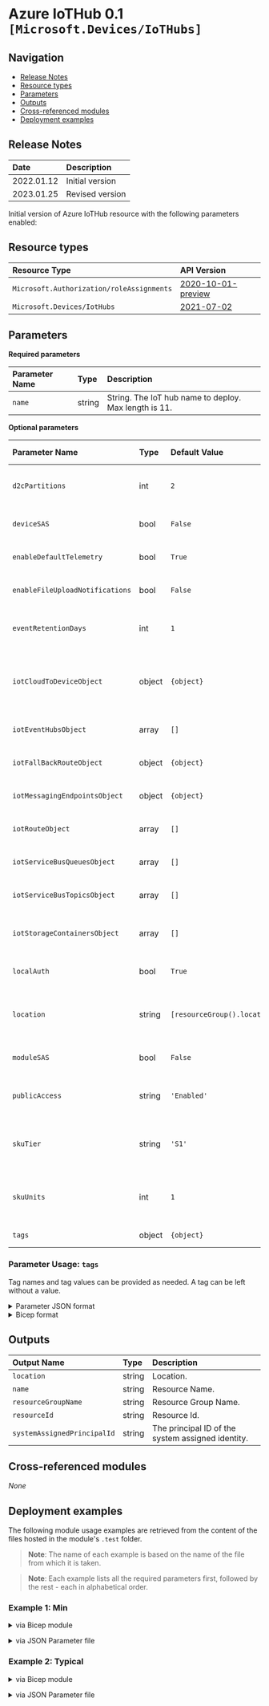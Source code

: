 # Azure IoTHub 0.1 `[Microsoft.Devices/IoTHubs]`

## Navigation

- [Release Notes](#Release-Notes)
- [Resource types](#Resource-types)
- [Parameters](#Parameters)
- [Outputs](#Outputs)
- [Cross-referenced modules](#Cross-referenced-modules)
- [Deployment examples](#Deployment-examples)

## Release Notes

| Date | Description |
| :-- | :-- |
| 2022.01.12 | Initial version |
| 2023.01.25 | Revised version |

Initial version of Azure IoTHub resource with the following parameters enabled:

## Resource types

| Resource Type | API Version |
| :-- | :-- |
| `Microsoft.Authorization/roleAssignments` | [2020-10-01-preview](https://docs.microsoft.com/en-us/azure/templates/Microsoft.Authorization/2020-10-01-preview/roleAssignments) |
| `Microsoft.Devices/IotHubs` | [2021-07-02](https://docs.microsoft.com/en-us/azure/templates/Microsoft.Devices/2021-07-02/IotHubs) |

## Parameters

**Required parameters**

| Parameter Name | Type | Description |
| :-- | :-- | :-- |
| `name` | string | String. The IoT hub name to deploy. Max length is 11. |

**Optional parameters**

| Parameter Name | Type | Default Value | Allowed Values | Description |
| :-- | :-- | :-- | :-- | :-- |
| `d2cPartitions` | int | `2` |  | Integer. Partition count used for the event stream. Value between 2 and 128. |
| `deviceSAS` | bool | `False` |  | Bool. Disable Device SAS Auth to this IoT Hub. Default value: false. |
| `enableDefaultTelemetry` | bool | `True` |  | Enable telemetry via a Globally Unique Identifier (GUID). |
| `enableFileUploadNotifications` | bool | `False` |  | Bool. Enable or Disable File upload Notifications. Default= false. |
| `eventRetentionDays` | int | `1` |  | String. The amount of retention days of messages in event hub [ events ]. Default 1 day. |
| `iotCloudToDeviceObject` | object | `{object}` |  | Object. Specify any c2d parameters for this IoTHub instance, like maxDeliveryCount, defaultTlsasIso8601, etc. |
| `iotEventHubsObject` | array | `[]` |  | Array. EventHub  endpoint within this IoTHub instance. |
| `iotFallBackRouteObject` | object | `{object}` |  | Object. The Fallback Routing definition within this IoTHub instance. |
| `iotMessagingEndpointsObject` | object | `{object}` |  | Object. The Fallback Routing definition within this IoTHub instance. |
| `iotRouteObject` | array | `[]` |  | Array. The Routing definition(s) within this IoTHub instance. |
| `iotServiceBusQueuesObject` | array | `[]` |  | Array. ServiceBusQueue  endpoint within this IoTHub instance. |
| `iotServiceBusTopicsObject` | array | `[]` |  | Array. ServiceBusTopics  endpoint within this IoTHub instance. |
| `iotStorageContainersObject` | array | `[]` |  | Array. StorageContainers endpoint within this IoTHub instance. |
| `localAuth` | bool | `True` |  | Bool. Disable Local Auth to this IoT Hub. Default value: true. |
| `location` | string | `[resourceGroup().location]` |  | String. The Location to use for the deployment. Default value is resourceGroup().location . |
| `moduleSAS` | bool | `False` |  | Bool. Disable Module SAS Auth to this IoT Hub. Default value: false. |
| `publicAccess` | string | `'Enabled'` | `[Disabled, disabled, Enabled, enabled]` | String. Enable or Disable public access to this IoT Hub. Default value: Enabled. |
| `skuTier` | string | `'S1'` | `[B1, B2, B3, S1, S2, S3]` | String. The SKU to use for the IoT Hub. You can downsize the number of Units but not the Tier. Default value: S1. |
| `skuUnits` | int | `1` |  | Integer. The number of IoT Hub units within the chosen Tier. Do not exceed 4. Default value: 1. |
| `tags` | object | `{object}` |  | Tags of the IoTHub resource. |


### Parameter Usage: `tags`

Tag names and tag values can be provided as needed. A tag can be left without a value.

<details>

<summary>Parameter JSON format</summary>

```json
"tags": {
    "value": {
        "Environment": "Non-Prod",
        "Contact": "test.user@testcompany.com",
        "PurchaseOrder": "1234",
        "CostCenter": "7890",
        "ServiceName": "DeploymentValidation",
        "Role": "DeploymentValidation"
    }
}
```

</details>

<details>

<summary>Bicep format</summary>

```bicep
tags: {
    Environment: 'Non-Prod'
    Contact: 'test.user@testcompany.com'
    PurchaseOrder: '1234'
    CostCenter: '7890'
    ServiceName: 'DeploymentValidation'
    Role: 'DeploymentValidation'
}
```

</details>
<p>

## Outputs

| Output Name | Type | Description |
| :-- | :-- | :-- |
| `location` | string | Location. |
| `name` | string | Resource Name. |
| `resourceGroupName` | string | Resource Group Name. |
| `resourceId` | string | Resource Id. |
| `systemAssignedPrincipalId` | string | The principal ID of the system assigned identity. |

## Cross-referenced modules

_None_

## Deployment examples

The following module usage examples are retrieved from the content of the files hosted in the module's `.test` folder.
   >**Note**: The name of each example is based on the name of the file from which it is taken.

   >**Note**: Each example lists all the required parameters first, followed by the rest - each in alphabetical order.

<h3>Example 1: Min</h3>

<details>

<summary>via Bicep module</summary>

```bicep
module IoTHubs './Microsoft.Devices/IoTHubs/deploy.bicep' = {
  name: '${uniqueString(deployment().name)}-IoTHubs'
  params: {
    // Required parameters
    name: 'pxssptebu9'
    // Non-required parameters
    skuTier: 'S1'
    skuUnits: 1
    tags: {
      applicationid: 'dataengine'
      costcenter: '502986'
      environment: 's'
      orderid: 'OID-21-05229'
    }
  }
}
```

</details>
<p>

<details>

<summary>via JSON Parameter file</summary>

```json
{
  "$schema": "https://schema.management.azure.com/schemas/2019-04-01/deploymentParameters.json#",
  "contentVersion": "1.0.0.0",
  "parameters": {
    // Required parameters
    "name": {
      "value": "pxssptebu9"
    },
    // Non-required parameters
    "skuTier": {
      "value": "S1"
    },
    "skuUnits": {
      "value": 1
    },
    "tags": {
      "value": {
        "applicationid": "dataengine",
        "costcenter": "502986",
        "environment": "s",
        "orderid": "OID-21-05229"
      }
    }
  }
}
```

</details>
<p>

<h3>Example 2: Typical</h3>

<details>

<summary>via Bicep module</summary>

```bicep
module IoTHubs './Microsoft.Devices/IoTHubs/deploy.bicep' = {
  name: '${uniqueString(deployment().name)}-IoTHubs'
  params: {
    // Required parameters
    name: 'pxssptebu8'
    // Non-required parameters
    d2cPartitions: 2
    enableFileUploadNotifications: false
    iotCloudToDeviceObject: {
      defaultTtlAsIso8601: 'PT1H'
      feedback: {
        lockDurationAsIso8601: 'PT1M'
        maxDeliveryCount: 10
        ttlAsIso8601: 'PT1H'
      }
      maxDeliveryCount: 10
    }
    iotFallbackRouteObject: {
      condition: 'true'
      endpointNames: [
        'events'
      ]
      isEnabled: true
      name: '$fallback'
      source: 'DeviceMessages'
    }
    iotMessagingEndpointsObject: {
      fileNotifications: {
        lockDurationAsIso8601: 'PT1M'
        maxDeliveryCount: 100
        ttlAsIso8601: 'PT1H'
      }
    }
    iotRouteObject: [
      {
        condition: 'level = \'storage\''
        endpointNames: [
          'demoroute'
        ]
        isEnabled: true
        name: 'DemoStorageRoute'
        source: 'DeviceMessages'
      }
      {
        condition: null
        endpointNames: [
          'pnproute'
        ]
        isEnabled: true
        name: 'IoTPnPRoute'
        source: 'DeviceMessages'
      }
    ]
    iotStorageContainersObject: [
      {
        authenticationType: 'identityBased'
        batchFrequencyInSeconds: 100
        containerName: 'datademo'
        encoding: 'avro'
        endpointUri: 'https://pxssptssa2.blob.core.windows.net/'
        fileNameFormat: '{iothub}/{partition}/{YYYY}/{MM}/{DD}/{HH}/{mm}'
        maxChunkSizeInBytes: 104857600
        name: 'demoroute'
        resourceGroup: 'validation-rg'
        subscriptionId: '<<subscriptionId>>'
      }
      {
        authenticationType: 'identityBased'
        batchFrequencyInSeconds: 100
        containerName: 'iotplugandplay'
        encoding: 'avro'
        endpointUri: 'https://pxssptssa2.blob.core.windows.net/'
        fileNameFormat: '{iothub}/{partition}/{YYYY}/{MM}/{DD}/{HH}/{mm}'
        maxChunkSizeInBytes: 104857600
        name: 'pnproute'
        resourceGroup: 'validation-rg'
        subscriptionId: '<<subscriptionId>>'
      }
    ]
    location: 'West Europe'
    publicAccess: 'Enabled'
    skuTier: 'S1'
    skuUnits: 1
    tags: {
      applicationid: 'dataengine'
      costcenter: '502986'
      environment: 's'
      orderid: 'OID-21-05229'
    }
  }
}
```

</details>
<p>

<details>

<summary>via JSON Parameter file</summary>

```json
{
  "$schema": "https://schema.management.azure.com/schemas/2019-04-01/deploymentParameters.json#",
  "contentVersion": "1.0.0.0",
  "parameters": {
    // Required parameters
    "name": {
      "value": "pxssptebu8"
    },
    // Non-required parameters
    "d2cPartitions": {
      "value": 2
    },
    "enableFileUploadNotifications": {
      "value": false
    },
    "iotCloudToDeviceObject": {
      "value": {
        "defaultTtlAsIso8601": "PT1H",
        "feedback": {
          "lockDurationAsIso8601": "PT1M",
          "maxDeliveryCount": 10,
          "ttlAsIso8601": "PT1H"
        },
        "maxDeliveryCount": 10
      }
    },
    "iotFallbackRouteObject": {
      "value": {
        "condition": "true",
        "endpointNames": [
          "events"
        ],
        "isEnabled": true,
        "name": "$fallback",
        "source": "DeviceMessages"
      }
    },
    "iotMessagingEndpointsObject": {
      "value": {
        "fileNotifications": {
          "lockDurationAsIso8601": "PT1M",
          "maxDeliveryCount": 100,
          "ttlAsIso8601": "PT1H"
        }
      }
    },
    "iotRouteObject": {
      "value": [
        {
          "condition": "level = \"storage\"",
          "endpointNames": [
            "demoroute"
          ],
          "isEnabled": true,
          "name": "DemoStorageRoute",
          "source": "DeviceMessages"
        },
        {
          "condition": null,
          "endpointNames": [
            "pnproute"
          ],
          "isEnabled": true,
          "name": "IoTPnPRoute",
          "source": "DeviceMessages"
        }
      ]
    },
    "iotStorageContainersObject": {
      "value": [
        {
          "authenticationType": "identityBased",
          "batchFrequencyInSeconds": 100,
          "containerName": "datademo",
          "encoding": "avro",
          "endpointUri": "https://pxssptssa2.blob.core.windows.net/",
          "fileNameFormat": "{iothub}/{partition}/{YYYY}/{MM}/{DD}/{HH}/{mm}",
          "maxChunkSizeInBytes": 104857600,
          "name": "demoroute",
          "resourceGroup": "validation-rg",
          "subscriptionId": "<<subscriptionId>>"
        },
        {
          "authenticationType": "identityBased",
          "batchFrequencyInSeconds": 100,
          "containerName": "iotplugandplay",
          "encoding": "avro",
          "endpointUri": "https://pxssptssa2.blob.core.windows.net/",
          "fileNameFormat": "{iothub}/{partition}/{YYYY}/{MM}/{DD}/{HH}/{mm}",
          "maxChunkSizeInBytes": 104857600,
          "name": "pnproute",
          "resourceGroup": "validation-rg",
          "subscriptionId": "<<subscriptionId>>"
        }
      ]
    },
    "location": {
      "value": "West Europe"
    },
    "publicAccess": {
      "value": "Enabled"
    },
    "skuTier": {
      "value": "S1"
    },
    "skuUnits": {
      "value": 1
    },
    "tags": {
      "value": {
        "applicationid": "dataengine",
        "costcenter": "502986",
        "environment": "s",
        "orderid": "OID-21-05229"
      }
    }
  }
}
```

</details>
<p>
